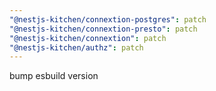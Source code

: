 ```yaml
---
"@nestjs-kitchen/connextion-postgres": patch
"@nestjs-kitchen/connextion-presto": patch
"@nestjs-kitchen/connextion": patch
"@nestjs-kitchen/authz": patch
---
```


bump esbuild version
